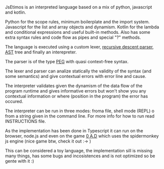 JsEtimos is an interpreted language based on a mix of python, javascript and kotlin.

Python for the scope rules, minimum boilerplate and the import system.
Javascript for the list and array objects and dynamism.
Kotlin for the lambda and conditional expressions and useful built-in methods.
Also has some extra syntax rules and code flow as pipes and special "?" methods.

The language is executed using a custom lexer, [recursive descent parser](https://en.wikipedia.org/wiki/Recursive_descent_parser), [AST](https://en.wikipedia.org/wiki/Abstract_syntax_tree) tree and finally an interepreter.

The parser is of the type [PEG](https://en.wikipedia.org/wiki/Parsing_expression_grammar) with quasi context-free syntax.

The lexer and parser can analize statically the validity of the syntax (and some semantics) and give contextual errors with error line and cause.

The interpreter validates given the dynamism of the data flow of the program runtime and gives informative errors but won't show you any contextual information or where (position in the program) the error has occured.

The interpreter can be run in three modes: froma file, shell mode (REPL) o from a string given in the command line. For more info for how to run read INSTRUCTIONS file.

As the implementation has been done in Typescript it can run on the browser, node.js and even on the game [0 A.D](https://play0ad.com/) which uses the spidermonkey js engine (nice game btw, check it out :-> )


This can be considered a toy language, the implementation sill is missing many things, has some bugs and incosistences and is not optimized so be gente with it :)

